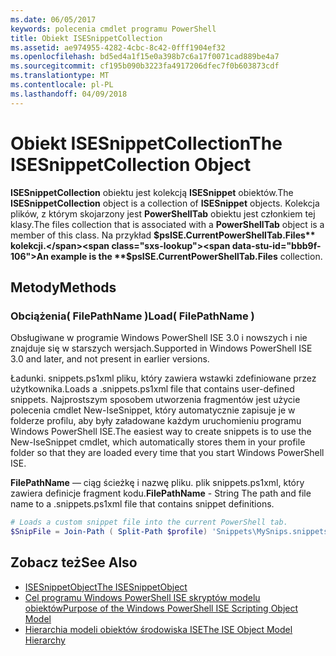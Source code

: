 ```yaml
---
ms.date: 06/05/2017
keywords: polecenia cmdlet programu PowerShell
title: Obiekt ISESnippetCollection
ms.assetid: ae974955-4282-4cbc-8c42-0fff1904ef32
ms.openlocfilehash: bd5ed4a1f15e0a398b7c6a17f0071cad889be4a7
ms.sourcegitcommit: cf195b090b3223fa4917206dfec7f0b603873cdf
ms.translationtype: MT
ms.contentlocale: pl-PL
ms.lasthandoff: 04/09/2018
---
```

# <a name="the-isesnippetcollection-object"></a><span data-ttu-id="bbb9f-103">Obiekt ISESnippetCollection</span><span class="sxs-lookup"><span data-stu-id="bbb9f-103">The ISESnippetCollection Object</span></span>

<span data-ttu-id="bbb9f-104">**ISESnippetCollection** obiektu jest kolekcją **ISESnippet** obiektów.</span><span class="sxs-lookup"><span data-stu-id="bbb9f-104">The **ISESnippetCollection** object is a collection of **ISESnippet** objects.</span></span> <span data-ttu-id="bbb9f-105">Kolekcja plików, z którym skojarzony jest **PowerShellTab** obiektu jest członkiem tej klasy.</span><span class="sxs-lookup"><span data-stu-id="bbb9f-105">The files collection that is associated with a **PowerShellTab** object is a member of this class.</span></span> <span data-ttu-id="bbb9f-106">Na przykład **$psISE.CurrentPowerShellTab.Files** kolekcji.</span><span class="sxs-lookup"><span data-stu-id="bbb9f-106">An example is the **$psISE.CurrentPowerShellTab.Files** collection.</span></span>

## <a name="methods"></a><span data-ttu-id="bbb9f-107">Metody</span><span class="sxs-lookup"><span data-stu-id="bbb9f-107">Methods</span></span>

### <a name="load-filepathname-"></a><span data-ttu-id="bbb9f-108">Obciążenia\( FilePathName \)</span><span class="sxs-lookup"><span data-stu-id="bbb9f-108">Load\( FilePathName \)</span></span>

<span data-ttu-id="bbb9f-109">Obsługiwane w programie Windows PowerShell ISE 3.0 i nowszych i nie znajduje się w starszych wersjach.</span><span class="sxs-lookup"><span data-stu-id="bbb9f-109">Supported in Windows PowerShell ISE 3.0 and later, and not present in earlier versions.</span></span>

<span data-ttu-id="bbb9f-110">Ładunki. snippets.ps1xml pliku, który zawiera wstawki zdefiniowane przez użytkownika.</span><span class="sxs-lookup"><span data-stu-id="bbb9f-110">Loads a .snippets.ps1xml file that contains user-defined snippets.</span></span> <span data-ttu-id="bbb9f-111">Najprostszym sposobem utworzenia fragmentów jest użycie polecenia cmdlet New-IseSnippet, który automatycznie zapisuje je w folderze profilu, aby były załadowane każdym uruchomieniu programu Windows PowerShell ISE.</span><span class="sxs-lookup"><span data-stu-id="bbb9f-111">The easiest way to create snippets is to use the New-IseSnippet cmdlet, which automatically stores them in your profile folder so that they are loaded every time that you start Windows PowerShell ISE.</span></span>

<span data-ttu-id="bbb9f-112">**FilePathName** — ciąg ścieżkę i nazwę pliku. plik snippets.ps1xml, który zawiera definicje fragment kodu.</span><span class="sxs-lookup"><span data-stu-id="bbb9f-112">**FilePathName** - String The path and file name to a .snippets.ps1xml file that contains snippet definitions.</span></span>

```powershell
# Loads a custom snippet file into the current PowerShell tab.
$SnipFile = Join-Path ( Split-Path $profile) 'Snippets\MySnips.snippets.ps1xml' $psISE.CurrentPowerShellTab.Snippets.Add($SnipPath)
```

## <a name="see-also"></a><span data-ttu-id="bbb9f-113">Zobacz też</span><span class="sxs-lookup"><span data-stu-id="bbb9f-113">See Also</span></span>

- [<span data-ttu-id="bbb9f-114">ISESnippetObject</span><span class="sxs-lookup"><span data-stu-id="bbb9f-114">The ISESnippetObject</span></span>](The-ISESnippetObject.md)
- [<span data-ttu-id="bbb9f-115">Cel programu Windows PowerShell ISE skryptów modelu obiektów</span><span class="sxs-lookup"><span data-stu-id="bbb9f-115">Purpose of the Windows PowerShell ISE Scripting Object Model</span></span>](Purpose-of-the-Windows-PowerShell-ISE-Scripting-Object-Model.md)
- [<span data-ttu-id="bbb9f-116">Hierarchia modeli obiektów środowiska ISE</span><span class="sxs-lookup"><span data-stu-id="bbb9f-116">The ISE Object Model Hierarchy</span></span>](The-ISE-Object-Model-Hierarchy.md)